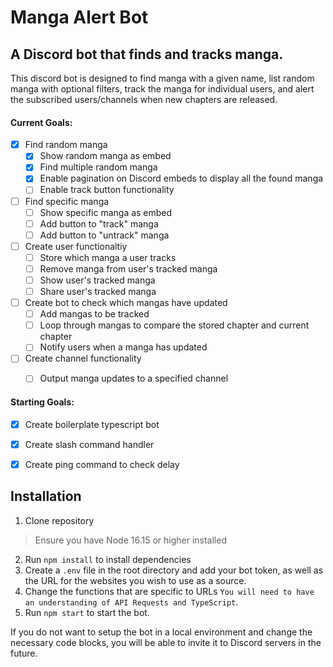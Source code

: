 # **Manga Alert Bot**
## A Discord bot that finds and tracks manga.
This discord bot is designed to find manga with a given name, list random manga with optional filters, track the manga for individual users, and alert the subscribed users/channels when new chapters are released.

#### **Current Goals**:

- [x] Find random manga
    - [x] Show random manga as embed
    - [x] Find multiple random manga
    - [x] Enable pagination on Discord embeds to display all the found manga
    - [ ] Enable track button functionality

- [ ] Find specific manga
    - [ ] Show specific manga as embed
    - [ ] Add button to "track" manga
    - [ ] Add button to "untrack" manga

- [ ] Create user functionaltiy
    - [ ] Store which manga a user tracks
    - [ ] Remove manga from user's tracked manga
    - [ ] Show user's tracked manga
    - [ ] Share user's tracked manga

- [ ] Create bot to check which mangas have updated
    - [ ] Add mangas to be tracked
    - [ ] Loop through mangas to compare the stored chapter and current chapter
    - [ ] Notify users when a manga has updated

- [ ] Create channel functionality
    - [ ] Output manga updates to a specified channel


#### **Starting Goals**:
- [X] Create boilerplate typescript bot
- [X] Create slash command handler
- [X] Create ping command to check delay
 

## **Installation**
1. Clone repository
> Ensure you have Node 16.15 or higher installed
2. Run `npm install` to install dependencies
3. Create a `.env` file in the root directory and add your bot token, as well as the URL for the websites you wish to use as a source.
4. Change the functions that are specific to URLs `You will need to have an understanding of API Requests and TypeScript`.
5. Run `npm start` to start the bot.

If you do not want to setup the bot in a local environment and change the necessary code blocks, you will be able to invite it to Discord servers in the future.
